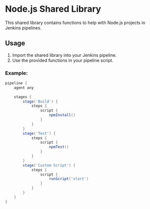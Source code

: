 # Node.js Shared Library

This shared library contains functions to help with Node.js projects in Jenkins pipelines.

## Usage

1. Import the shared library into your Jenkins pipeline.
2. Use the provided functions in your pipeline script.

### Example:

```groovy
pipeline {
    agent any
    
    stages {
        stage('Build') {
            steps {
                script {
                    npmInstall()
                }
            }
        }
        stage('Test') {
            steps {
                script {
                    npmTest()
                }
            }
        }
        stage('Custom Script') {
            steps {
                script {
                    runScript('start')
                }
            }
        }
    }
}
